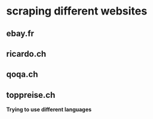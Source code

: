 # scraping different websites

## ebay.fr
## ricardo.ch
## qoqa.ch
## toppreise.ch

**Trying to use different languages**
